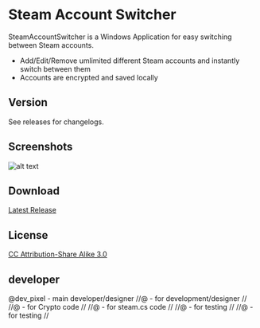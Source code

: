 # Steam Account Switcher

SteamAccountSwitcher is a Windows Application for easy switching between Steam accounts.

- Add/Edit/Remove umlimited different Steam accounts and instantly switch between them
- Accounts are encrypted and saved locally

## Version

See releases for changelogs.

## Screenshots

![alt text](http://puu.sh/9I1E9/aa53d096c5.png, "Screenshot 1")

## Download

[Latest Release](https://github.com/devpixel12/steam-account-switcher/releases/latest)

## License

[CC Attribution-Share Alike 3.0](http://creativecommons.org/licenses/by-sa/3.0/)

## developer ##
@dev_pixel - main developer/designer
//@		  - for development/designer //
//@          - for Crypto code //
//@		  - for steam.cs code //
//@		  - for testing //
//@		  - for testing //		  
